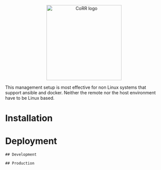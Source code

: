 <p align="center">
    <img src="https://rawgit.com/usnistgov/corr/master/corr-view/frontend/images/logo.svg"
         height="240"
         alt="CoRR logo"
         class="inline">
</p>

This management setup is most effective for non Linux systems that support
ansible and docker. Neither the remote nor the host environment have
to be Linux based.

# Installation


# Deployment

    ## Development

    ## Production
